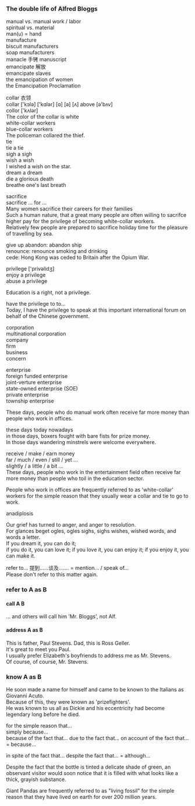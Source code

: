 ### The double life of Alfred Bloggs  
manual vs. manual work / labor  
spiritual vs. material  
man(u) = hand  
manufacture  
biscuit manufacturers  
soap manufacturers  
manacle  手铐
manuscript  
emancipate  解放  
emancipate slaves  
the emancipation of women  
the Emancipation Proclamation  
  
collar 衣领  
collar ['kɔlə] ['kɑlər]
[ɑ] [ə] [ʌ]
above [ə'bʌv]  
collor ['kʌlər]  
The color of the collar is white  
white-collar workers  
blue-collar workers  
The policeman collared the thief.  
tie  
tie a tie  
sigh a sigh  
wish a wish  
I wished a wish on the star.  
dream a dream  
die a glorious death  
breathe one's last breath  
  
sacrifice  
sacrifice ... for ...  
Many women sacrifice their careers for their families  
Such a human nature, that a great many people are often willing to sacrifce higher pay for the privilege of becoming white-collar workers.  
Relatively few people are prepared to sacrifice holiday time for the pleasure of travelling by sea.  
  
give up
abandon: abandon ship    
renounce: renounce smoking and drinking  
cede: Hong Kong was ceded to Britain after the Opium War.  
  
privilege ['privəlidʒ]  
enjoy a privilege  
abuse a privilege  
  
Education is a right, not a privilege.  
  
have the privilege to to...  
Today, I have the privilege to speak at this important international forum on behalf of the Chinese government.  
  
corporation  
multinational corporation  
company  
firm  
business  
concern  
  
enterprise  
foreign funded enterprise  
joint-verture enterprise  
state-owned enterprise (SOE)  
private enterprise  
township enterprise  
  
These days, people who do manual work often receive far more money than people who work in offices.  
  
these days  today   nowadays  
in those days, boxers fought with bare fists for prize money.  
In those days wandering minstrels were welcome everywhere. 

receive / make / earn money  
far / much / even / still / yet ...  
slightly / a little / a bit ...  
These days, people who work in the entertainment field often receive far more money than people who toil in the education sector.  
  
People who work in offices are frequently referred to as 'white-collar' workers for the simple reason that they usually wear a collar and tie to go to work.  
  
anadiplosis  
  
Our grief has turned to anger, and anger to resolution.  
For glances beget ogles, ogles sighs, sighs wishes, wished words, and words a letter.  
If you dream it, you can do it;  
if you do it, you can love it;
if you love it, you can enjoy it;
if you enjoy it, you can make it.  
  
refer to... 提到......谈及.......
= mention... / speak of...  
Please don't refer to this matter again.  
### refer to A as B  
#### call A B  
... and others will call him 'Mr. Bloggs', not Alf.  
#### address A as B  
This is father, Paul Stevens. Dad, this is Ross Geller.  
It's great to meet you Paul.  
I usually prefer Elizabeth's boyfriends to address me as Mr. Stevens.  
Of course, of course, Mr. Stevens.  
### know A as B  
He soon made a name for himself and came to be known to the Italians as Giovanni Acuto.  
Because of this, they were known as 'prizefighters'.  
He was known to us all as Dickie and his eccentricity had become legendary long before he died.  
  
for the simple reason that...  
simply because...  
because of the fact that...
due to the fact that...
on account of the fact that...
= because...  
  
in spite of the fact that...
despite the fact that...
= although...  
  
Despite the fact that the bottle is tinted a delicate shade of green, an observant visitor would soon notice that it is filled with what looks like a thick, grayish substance.  
  
Giant Pandas are frequently referred to as "living fossil" for the simple reason that they have lived on earth for over 200 million years. 
  

